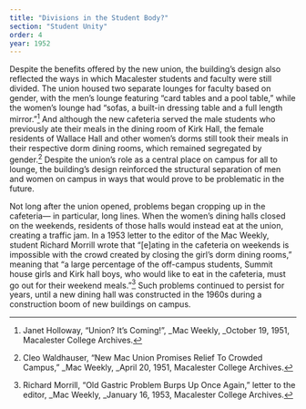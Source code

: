 ```yaml
---
title: "Divisions in the Student Body?"
section: "Student Unity"
order: 4
year: 1952
---
```


Despite the benefits offered by the new union, the building’s design also reflected the ways in which Macalester students and faculty were still divided. The union housed two separate lounges for faculty based on gender, with the men’s lounge featuring “card tables and a pool table,” while the women’s lounge had “sofas, a built-in dressing table and a full length mirror.”[^1] And although the new cafeteria served the male students who previously ate their meals in the dining room of Kirk Hall, the female residents of Wallace Hall and other women’s dorms still took their meals in their respective dorm dining rooms, which remained segregated by gender.[^2] Despite the union’s role as a central place on campus for all to lounge, the building’s design reinforced the structural separation of men and women on campus in ways that would prove to be problematic in the future. 

Not long after the union opened, problems began cropping up in the cafeteria— in particular, long lines. When the women’s dining halls closed on the weekends, residents of those halls would instead eat at the union, creating a traffic jam. In a 1953 letter to the editor of the Mac Weekly, student Richard Morrill wrote that “[e]ating in the cafeteria on weekends is impossible with the crowd created by closing the girl’s dorm dining rooms,” meaning that “a large percentage of the off-campus students, Summit house girls and Kirk hall boys, who would like to eat in the cafeteria, must go out for their weekend meals.”[^3] Such problems continued to persist for years, until a new dining hall was constructed in the 1960s during a construction boom of new buildings on campus. 


[^1]:
    Janet Holloway, “Union? It’s Coming!”, _Mac Weekly, _October 19, 1951, Macalester College Archives. 

[^2]:
    Cleo Waldhauser, “New Mac Union Promises Relief To Crowded Campus,” _Mac Weekly, _April 20, 1951, Macalester College Archives.

[^3]:
     Richard Morrill, “Old Gastric Problem Burps Up Once Again,” letter to the editor, _Mac Weekly, _January 16, 1953, Macalester College Archives. 
